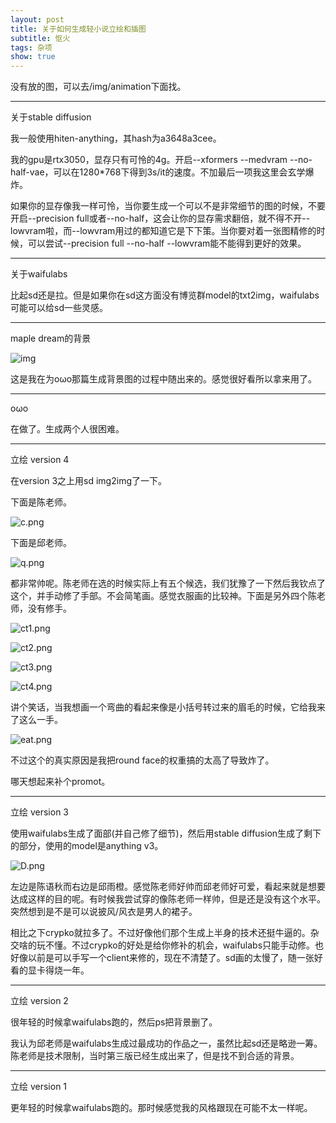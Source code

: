 ```yaml
---
layout: post
title: 关于如何生成轻小说立绘和插图
subtitle: 怄火
tags: 杂项
show: true
---
```


没有放的图，可以去/img/animation下面找。

-----

关于stable diffusion

我一般使用hiten-anything，其hash为a3648a3cee。

我的gpu是rtx3050，显存只有可怜的4g。开启--xformers --medvram --no-half-vae，可以在1280*768下得到3s/it的速度。不加最后一项我这里会玄学爆炸。

如果你的显存像我一样可怜，当你要生成一个可以不是非常细节的图的时候，不要开启--precision full或者--no-half，这会让你的显存需求翻倍，就不得不开--lowvram啦，而--lowvram用过的都知道它是下下策。当你要对着一张图精修的时候，可以尝试--precision full --no-half --lowvram能不能得到更好的效果。

-----

关于waifulabs

比起sd还是拉。但是如果你在sd这方面没有博览群model的txt2img，waifulabs可能可以给sd一些灵感。

-----

maple dream的背景

![img](/img/2023-02-24-maple-dream/bg.png)

这是我在为oωo那篇生成背景图的过程中随出来的。感觉很好看所以拿来用了。

-----

oωo

在做了。生成两个人很困难。

-----

立绘 version 4

在version 3之上用sd img2img了一下。

下面是陈老师。

![c.png](/img/animation/ver4/c.png)

下面是邱老师。

![q.png](/img/animation/ver4/q.png)

都非常帅呢。陈老师在选的时候实际上有五个候选，我们犹豫了一下然后我钦点了这个，并手动修了手部。不会简笔画。感觉衣服画的比较神。下面是另外四个陈老师，没有修手。

![ct1.png](/img/animation/ver4/ct1.png)

![ct2.png](/img/animation/ver4/ct2.png)

![ct3.png](/img/animation/ver4/ct3.png)

![ct4.png](/img/animation/ver4/ct4.png)

讲个笑话，当我想画一个弯曲的看起来像是小括号转过来的眉毛的时候，它给我来了这么一手。

![eat.png](/img/animation/ver4/eat.png)

不过这个的真实原因是我把round face的权重搞的太高了导致炸了。

哪天想起来补个promot。

-----

立绘 version 3

使用waifulabs生成了面部(并自己修了细节)，然后用stable diffusion生成了剩下的部分，使用的model是anything v3。

![D.png](/img/animation/ver3/D.png)

左边是陈语秋而右边是邱雨橙。感觉陈老师好帅而邱老师好可爱，看起来就是想要达成这样的目的呢。有时候我尝试穿的像陈老师一样帅，但是还是没有这个水平。突然想到是不是可以说披风/风衣是男人的裙子。

相比之下crypko就拉多了。不过好像他们那个生成上半身的技术还挺牛逼的。杂交啥的玩不懂。不过crypko的好处是给你修补的机会，waifulabs只能手动修。也好像以前是可以手写一个client来修的，现在不清楚了。sd画的太慢了，随一张好看的显卡得烧一年。

-----

立绘 version 2

很年轻的时候拿waifulabs跑的，然后ps把背景删了。

我认为邱老师是waifulabs生成过最成功的作品之一，虽然比起sd还是略逊一筹。陈老师是技术限制，当时第三版已经生成出来了，但是找不到合适的背景。

-----

立绘 version 1

更年轻的时候拿waifulabs跑的。那时候感觉我的风格跟现在可能不太一样呢。